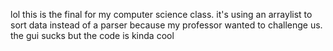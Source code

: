 lol this is the final for my computer science class. it's using an arraylist to sort data instead of a parser because my professor wanted to challenge us. 
the gui sucks but the code is kinda cool
